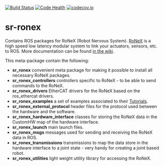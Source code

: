 [![Build Status](https://api.shippable.com/projects/554b2991edd7f2c052e402cd/badge?branchName=indigo-devel)](https://app.shippable.com/projects/554b2991edd7f2c052e402cd) [![Code Health](https://landscape.io/github/shadow-robot/sr-ronex/indigo-devel/landscape.svg?style=flat)](https://landscape.io/github/shadow-robot/sr-ronex/indigo-devel) [![codecov.io](http://codecov.io/github/shadow-robot/sr-ronex/coverage.svg?branch=indigo-devel)](http://codecov.io/github/shadow-robot/sr-ronex?branch=indigo-devel)

sr-ronex
========

Contains ROS packages for RoNeX (Robot Nervous System). [RoNeX](http://www.shadowrobot.com/products/ronex/) is a high speed low latency modular system to link your actuators, sensors, etc. to ROS. More documentation can be found [in the wiki](https://github.com/shadow-robot/sr-ronex/wiki).

This meta-package contain the following:
 - **sr_ronex** convenient meta package for making it possible to install all necessary RoNeX packages.
 - **sr_ronex_controllers** controllers specific to RoNeX - to be able to send commands to the RoNeX.
 - **sr_ronex_drivers** EtherCAT drivers for the RoNeX based on the ros_ethercat drivers.
 - **sr_ronex_examples** a set of examples associated to their [Tutorials](https://github.com/shadow-robot/sr-ronex/wiki/Tutorials).
 - **sr_ronex_external_protocol** header files for the protocol used between the hardware and the software.
 - **sr_ronex_hardware_interface** classes for storing the RoNeX data in the CustomHW map of the hardware interface.
 - **sr_ronex_launch** main launch files.
 - **sr_ronex_msgs** messages used for sending and receiving the RoNeX data in ROS.
 - **sr_ronex_transmissions** transmissions to map the data store in the hardware interface to a joint state - very handy for creating a joint based robot.
 - **sr_ronex_utilities** light weight utility library for accessing the RoNeX.
